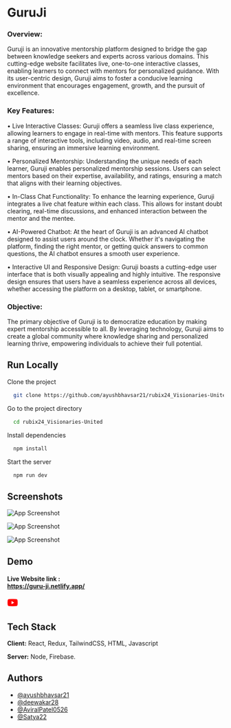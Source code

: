 
# GuruJi

### Overview:

Guruji is an innovative mentorship platform designed to bridge the gap between knowledge seekers and experts across various domains. This cutting-edge website facilitates live, one-to-one interactive classes, enabling learners to connect with mentors for personalized guidance. With its user-centric design, Guruji aims to foster a conducive learning environment that encourages engagement, growth, and the pursuit of excellence.

### Key Features:

• Live Interactive Classes: Guruji offers a seamless live class experience, allowing learners to engage in real-time with mentors. This feature supports a range of interactive tools, including video, audio, and real-time screen sharing, ensuring an immersive learning environment.

• Personalized Mentorship: Understanding the unique needs of each learner, Guruji enables personalized mentorship sessions. Users can select mentors based on their expertise, availability, and ratings, ensuring a match that aligns with their learning objectives.

• In-Class Chat Functionality: To enhance the learning experience, Guruji integrates a live chat feature within each class. This allows for instant doubt clearing, real-time discussions, and enhanced interaction between the mentor and the mentee.

• AI-Powered Chatbot: At the heart of Guruji is an advanced AI chatbot designed to assist users around the clock. Whether it's navigating the platform, finding the right mentor, or getting quick answers to common questions, the AI chatbot ensures a smooth user experience.

• Interactive UI and Responsive Design: Guruji boasts a cutting-edge user interface that is both visually appealing and highly intuitive. The responsive design ensures that users have a seamless experience across all devices, whether accessing the platform on a desktop, tablet, or smartphone.

### Objective:

The primary objective of Guruji is to democratize education by making expert mentorship accessible to all. By leveraging technology, Guruji aims to create a global community where knowledge sharing and personalized learning thrive, empowering individuals to achieve their full potential.


## Run Locally

Clone the project

```bash
  git clone https://github.com/ayushbhavsar21/rubix24_Visionaries-United.git
```

Go to the project directory

```bash
  cd rubix24_Visionaries-United
```

Install dependencies

```bash
  npm install
```

Start the server

```bash
  npm run dev
```


## Screenshots

![App Screenshot](https://devfolio.co/_next/image?url=https%3A%2F%2Fassets.devfolio.co%2Fhackathons%2F870790376a9544d888f76cd3c3dfd667%2Fprojects%2F670d985d16b74015944fa502e1352990%2Ffbfcf11d-fb8d-482d-917e-aad61177e3a0.jpeg&w=1440&q=75)

![App Screenshot](https://devfolio.co/_next/image?url=https%3A%2F%2Fassets.devfolio.co%2Fhackathons%2F870790376a9544d888f76cd3c3dfd667%2Fprojects%2F670d985d16b74015944fa502e1352990%2F7e641cd7-fe70-45b9-ae00-d022ea07db72.jpeg&w=1440&q=75)

![App Screenshot](https://devfolio.co/_next/image?url=https%3A%2F%2Fassets.devfolio.co%2Fhackathons%2F870790376a9544d888f76cd3c3dfd667%2Fprojects%2F670d985d16b74015944fa502e1352990%2F5b81d05e-692b-43fc-bc1b-401e081a07d1.jpeg&w=1440&q=75)




## Demo

#### Live Website link : <br/> https://guru-ji.netlify.app/


 [<img src="youtube.svg" width="5%" >](https://www.youtube.com/watch?v=Nq-asRxEhto&t=2s "GuruJi")

## Tech Stack

**Client:** React, Redux, TailwindCSS, HTML, Javascript

**Server:** Node, Firebase.


## Authors

- [@ayushbhavsar21](https://github.com/ayushbhavsar21)
- [@deewakar28](https://github.com/deewakar28)
- [@AviralPatel0526](https://github.com/AviralPatel0526)
- [@Satya22](https://github.com/Satya22-26)

